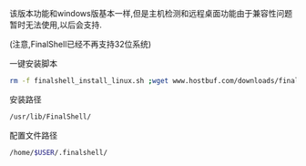

该版本功能和windows版基本一样,但是主机检测和远程桌面功能由于兼容性问题暂时无法使用,以后会支持.

(注意,FinalShell已经不再支持32位系统)

一键安装脚本
```bash
rm -f finalshell_install_linux.sh ;wget www.hostbuf.com/downloads/finalshell_install_linux.sh;chmod +x finalshell_install_linux.sh;./finalshell_install_linux.sh;
```

安装路径
```bash
/usr/lib/FinalShell/
```

配置文件路径
```bash
/home/$USER/.finalshell/
```
